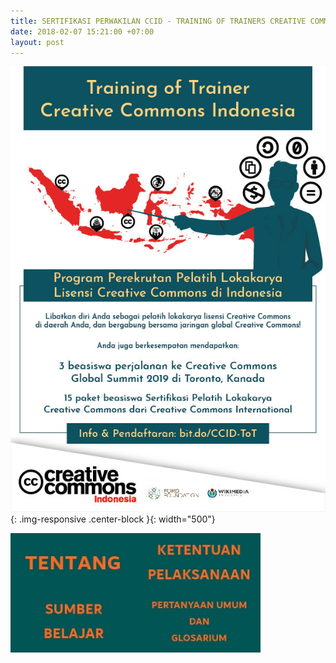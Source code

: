 ```yaml
---
title: SERTIFIKASI PERWAKILAN CCID - TRAINING OF TRAINERS CREATIVE COMMONS INDONESIA
date: 2018-02-07 15:21:00 +07:00
layout: post
---
```


![ToT-17012018-01.jpg](/uploads/ToT-17012018-01.jpg){: .img-responsive .center-block }{: width="500"}

<a href="tentang-training-of-trainers-creative-commons-indonesia/"><img style="float: left;" src="/uploads/Tentang%202.jpg" class="img-responsive" width="200"><a href="ketentuan-pelaksanaan-training-of-trainers-creative-commons-indonesia/"><img style="float: left;" src="/uploads/Ketentuan%20Pelaksanaan.jpg" class="img-responsive" width="200"><a href="sumber-belajar/"><img style="float: left;" src="/uploads/Sumber%20Belajar.jpg" class="img-responsive" width="200"><a href="pertanyaan-umum-dan-glosarium/"><img style="float: left;" src="/uploads/Pertanyaan%20Umum%20dan%20Glosarium.jpg" class="img-responsive" width="200">

